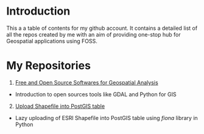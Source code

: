 # Introduction
This a a table of contents for my github account. It contains a detailed list of all the repos created by me with an aim of providing one-stop hub for Geospatial applications using FOSS.

# My Repositories
1. [Free and Open Source Softwares for Geospatial Analysis](https://github.com/SereneWizard/foss4geo)
  * Introduction to open sources tools like GDAL and Python for GIS
 
2. [Upload Shapefile into PostGIS table](https://github.com/SereneWizard/shapefile-to-postgis)
* Lazy uploading of ESRI Shapefile into PostGIS table using *fiona* library in Python
